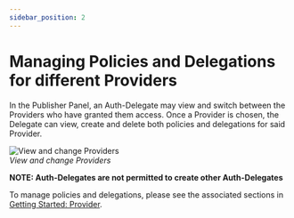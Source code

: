 ```yaml
---
sidebar_position: 2
---
```


# Managing Policies and Delegations for different Providers

In the Publisher Panel, an Auth-Delegate may view and switch between the Providers who have granted them access. Once a Provider is chosen, the Delegate can view, create and delete both policies and delegations for said Provider.

![View and change Providers](https://docs.assets.dataforpublicgood.org.in/IUDX-resources/auth/auth-dele-pub-panel.png)<br/>
*View and change Providers*

**NOTE: Auth-Delegates are not permitted to create other Auth-Delegates**

To manage policies and delegations, please see the associated sections in [Getting Started: Provider](../Provider/provider.md).